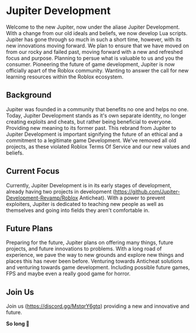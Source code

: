 # Jupiter Development

Welcome to the new Jupiter, now under the aliase Jupiter Development. With a change from our old ideals and beliefs, we now develop Lua scripts. Jupiter has gone through so much in such a short time, however, with its new innovations moving forward. We plan to ensure that we have moved on from our rocky and failed past, moving forward with a new and refreshed focus and purpose. Planning to persue what is valuable to us and you the consumer. Pioneering the future of game development, Jupiter is now officially apart of the Roblox community. Wanting to answer the call for new learning resources within the Roblox ecosystem. 

## Background
Jupiter was founded in a community that benefits no one and helps no one. Today, Jupiter Development stands as it's own separate identity, no longer creating exploits and cheats, but rather being beneficial to everyone. Providing new meaning to its former past. This rebrand from Jupiter to Jupiter Development is important signifying the future of an ethical and a commitment to a legitimate game Development. We've removed all old projects, as these violated Roblox Terms Of Service and our new values and beliefs. 

## Current Focus
Currently, Jupiter Development is in its early stages of development, already having two projects in development (https://github.com/Jupiter-Development-Revamp/Roblox Anticheat). With a power to prevent exploiters, Jupiter is dedicated to teaching new people as well as themselves and going into fields they aren't comfortable in. 

## Future Plans
Preparing for the future, Jupiter plans on offering many things, future projects, and future innovations to problems. With a long road of experience, we pave the way to new grounds and explore new things and places this has never been before. Venturing towards Anticheat solutions and venturing towards game development. Including possible future games, FPS and maybe even a really good game for horror. 

## Join Us
Join us (https://discord.gg/MstqrY6gtq) providing a new and innovative and future. 

**So long 👋**
